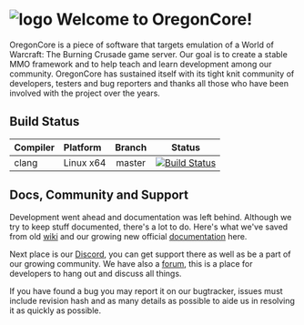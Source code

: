 
![logo](https://www.oregon-core.net/images/logo-github.png) Welcome to OregonCore!
=================================================================================

OregonCore is a piece of software that targets emulation of a World of Warcraft: The Burning Crusade game server. Our goal is to create a stable MMO framework and to help teach and learn development among our community. OregonCore has sustained itself with its tight knit community of developers, testers and bug reporters and thanks all those who have been involved with the project over the years.

Build Status
------------

| Compiler      | Platform    | Branch | Status                  |
|:--------------|:------------|:------:|:-----------------------:|
| clang         | Linux x64   | master | [![Build Status][1]][7] |


Docs, Community and Support
---------------------------

Development went ahead and documentation was left behind. Although we try to keep stuff documented, there's a lot to do.
Here's what we've saved from old [wiki][3] and our growing new official [documentation][4] here.

Next place is our [Discord][5], you can get support there as well as be a part of our growing community.
We have also a [forum][6], this is a place for developers to hang out and discuss all things.

If you have found a bug you may report it on our bugtracker, issues must include revision hash and as many details as possible to aide us in resolving it as quickly as possible.

[1]: https://travis-ci.org/talamortis/OregonCore.svg?branch=master
[2]: https://ci.appveyor.com/api/projects/status/bxn9cq9miqxn33gr/branch/master
[3]: https://wiki.oregon-core.net/
[4]: https://docs.oregon-core.net/
[5]: https://discord.gg/Nyc3fTy
[6]: https://forums.oregon-core.net/
[7]: https://travis-ci.org/talamortis/OregonCore
[8]: https://ci.appveyor.com/project/OregonCore/OregonCore/branch/master



